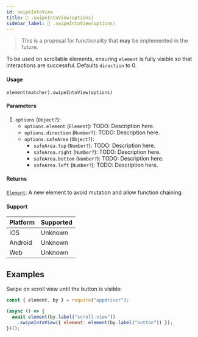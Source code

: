 ```yaml
---
id: swipeIntoView
title: 🔬 .swipeIntoView(options)
sidebar_label: 🔬 .swipeIntoView(options)
---
```


> This is a proposal for functionality that **may** be implemented in the future.

To be used on scrollable elements, ensuring `element` is fully visible so that interactions are successful. Defaults `direction` to 0.

#### Usage

```text
element(matcher).swipeIntoView(options)
```

#### Parameters

1. `options` (`Object?`):
    - `options.element` (`Element`): TODO: Description here.
    - `options.direction` (`Number?`): TODO: Description here.
    - `options.safeArea` (`Object?`):
      - `safeArea.top` (`Number?`): TODO: Description here.
      - `safeArea.right` (`Number?`): TODO: Description here.
      - `safeArea.bottom` (`Number?`): TODO: Description here.
      - `safeArea.left` (`Number?`): TODO: Description here.

#### Returns

[`Element`](../../element.md): A new element to avoid mutation and allow function chaining.

#### Support

| Platform | Supported |
| -------- | --------- |
| iOS      | Unknown   |
| Android  | Unknown   |
| Web      | Unknown   |

## Examples

Swipe on scroll view until the button is visible:

```javascript
const { element, by } = require("appdriver");

(async () => {
  await element(by.label("scroll-view"))
    .swipeIntoView({ element: element(by.label("button")) });
})();
```